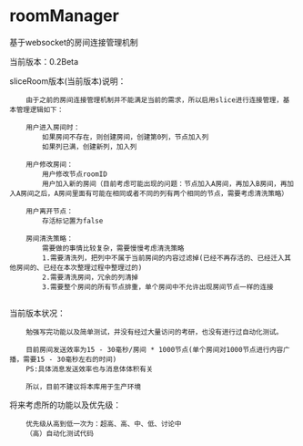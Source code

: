 # roomManager
基于websocket的房间连接管理机制

当前版本：0.2Beta

sliceRoom版本(当前版本)说明：
```
    由于之前的房间连接管理机制并不能满足当前的需求，所以启用slice进行连接管理，基本管理逻辑如下：

    用户进入房间时：
        如果房间不存在，则创建房间，创建第0列，节点加入列
        如果列已满，创建新列，加入列

    用户修改房间：
        用户修改节点roomID
        用户加入新的房间（目前考虑可能出现的问题：节点加入A房间，再加入B房间，再加入A房间之后，A房间里面有可能在相同或者不同的列有两个相同的节点，需要考虑清洗策略）

    用户离开节点：
        存活标记置为false

    房间清洗策略：
        需要做的事情比较复杂，需要慢慢考虑清洗策略
        1.需要清洗列，把列中不属于当前房间的内容过滤掉(已经不再存活的、已经迁入其他房间的、已经在本次整理过程中整理过的)
        2.需要清洗房间，冗余的列清掉
        3.需要整个房间的所有节点排重，单个房间中不允许出现房间节点一样的连接
    
```

当前版本状况：

```
	勉强写完功能以及简单测试，并没有经过大量访问的考研，也没有进行过自动化测试。
	
	目前房间发送效率为15 - 30毫秒/房间 * 1000节点(单个房间对1000节点进行内容广播，需要15 - 30毫秒左右的时间)
	PS:具体消息发送效率也与消息体体积有关
	
	所以，目前不建议将本库用于生产环境
```

将来考虑所的功能以及优先级：

```
	优先级从高到低一次为：超高、高、中、低、讨论中
	（高）自动化测试代码
```
